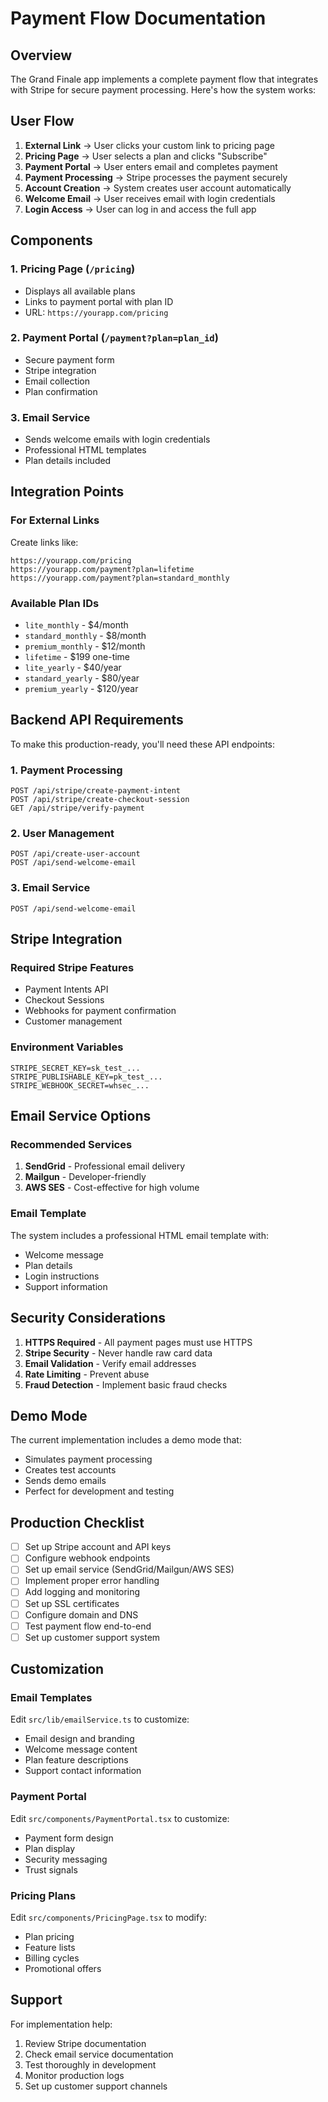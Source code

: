 # Payment Flow Documentation

## Overview

The Grand Finale app implements a complete payment flow that integrates with Stripe for secure payment processing. Here's how the system works:

## User Flow

1. **External Link** → User clicks your custom link to pricing page
2. **Pricing Page** → User selects a plan and clicks "Subscribe"
3. **Payment Portal** → User enters email and completes payment
4. **Payment Processing** → Stripe processes the payment securely
5. **Account Creation** → System creates user account automatically
6. **Welcome Email** → User receives email with login credentials
7. **Login Access** → User can log in and access the full app

## Components

### 1. Pricing Page (`/pricing`)
- Displays all available plans
- Links to payment portal with plan ID
- URL: `https://yourapp.com/pricing`

### 2. Payment Portal (`/payment?plan=plan_id`)
- Secure payment form
- Stripe integration
- Email collection
- Plan confirmation

### 3. Email Service
- Sends welcome emails with login credentials
- Professional HTML templates
- Plan details included

## Integration Points

### For External Links

Create links like:
```
https://yourapp.com/pricing
https://yourapp.com/payment?plan=lifetime
https://yourapp.com/payment?plan=standard_monthly
```

### Available Plan IDs

- `lite_monthly` - $4/month
- `standard_monthly` - $8/month  
- `premium_monthly` - $12/month
- `lifetime` - $199 one-time
- `lite_yearly` - $40/year
- `standard_yearly` - $80/year
- `premium_yearly` - $120/year

## Backend API Requirements

To make this production-ready, you'll need these API endpoints:

### 1. Payment Processing
```
POST /api/stripe/create-payment-intent
POST /api/stripe/create-checkout-session
GET /api/stripe/verify-payment
```

### 2. User Management
```
POST /api/create-user-account
POST /api/send-welcome-email
```

### 3. Email Service
```
POST /api/send-welcome-email
```

## Stripe Integration

### Required Stripe Features
- Payment Intents API
- Checkout Sessions
- Webhooks for payment confirmation
- Customer management

### Environment Variables
```env
STRIPE_SECRET_KEY=sk_test_...
STRIPE_PUBLISHABLE_KEY=pk_test_...
STRIPE_WEBHOOK_SECRET=whsec_...
```

## Email Service Options

### Recommended Services
1. **SendGrid** - Professional email delivery
2. **Mailgun** - Developer-friendly
3. **AWS SES** - Cost-effective for high volume

### Email Template
The system includes a professional HTML email template with:
- Welcome message
- Plan details
- Login instructions
- Support information

## Security Considerations

1. **HTTPS Required** - All payment pages must use HTTPS
2. **Stripe Security** - Never handle raw card data
3. **Email Validation** - Verify email addresses
4. **Rate Limiting** - Prevent abuse
5. **Fraud Detection** - Implement basic fraud checks

## Demo Mode

The current implementation includes a demo mode that:
- Simulates payment processing
- Creates test accounts
- Sends demo emails
- Perfect for development and testing

## Production Checklist

- [ ] Set up Stripe account and API keys
- [ ] Configure webhook endpoints
- [ ] Set up email service (SendGrid/Mailgun/AWS SES)
- [ ] Implement proper error handling
- [ ] Add logging and monitoring
- [ ] Set up SSL certificates
- [ ] Configure domain and DNS
- [ ] Test payment flow end-to-end
- [ ] Set up customer support system

## Customization

### Email Templates
Edit `src/lib/emailService.ts` to customize:
- Email design and branding
- Welcome message content
- Plan feature descriptions
- Support contact information

### Payment Portal
Edit `src/components/PaymentPortal.tsx` to customize:
- Payment form design
- Plan display
- Security messaging
- Trust signals

### Pricing Plans
Edit `src/components/PricingPage.tsx` to modify:
- Plan pricing
- Feature lists
- Billing cycles
- Promotional offers

## Support

For implementation help:
1. Review Stripe documentation
2. Check email service documentation
3. Test thoroughly in development
4. Monitor production logs
5. Set up customer support channels 